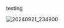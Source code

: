 testing

![20240921_234900](https://github.com/user-attachments/assets/896bd66f-8e08-4352-b9eb-b79e0c111845)
